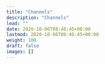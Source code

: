 ```yaml
---
title: "Channels"
description: "Channels"
lead: ""
date: 2020-10-06T08:48:45+00:00
lastmod: 2020-10-06T08:48:45+00:00
weight: 100
draft: false
images: []
---
```

